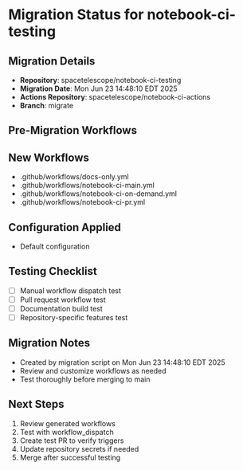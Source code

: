 # Migration Status for notebook-ci-testing

## Migration Details
- **Repository**: spacetelescope/notebook-ci-testing
- **Migration Date**: Mon Jun 23 14:48:10 EDT 2025
- **Actions Repository**: spacetelescope/notebook-ci-actions
- **Branch**: migrate

## Pre-Migration Workflows


## New Workflows
- .github/workflows/docs-only.yml
- .github/workflows/notebook-ci-main.yml
- .github/workflows/notebook-ci-on-demand.yml
- .github/workflows/notebook-ci-pr.yml

## Configuration Applied
- Default configuration

## Testing Checklist
- [ ] Manual workflow dispatch test
- [ ] Pull request workflow test  
- [ ] Documentation build test
- [ ] Repository-specific features test

## Migration Notes
- Created by migration script on Mon Jun 23 14:48:10 EDT 2025
- Review and customize workflows as needed
- Test thoroughly before merging to main

## Next Steps
1. Review generated workflows
2. Test with workflow_dispatch
3. Create test PR to verify triggers
4. Update repository secrets if needed
5. Merge after successful testing
